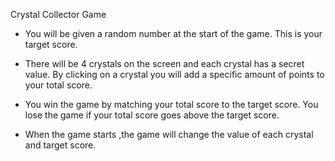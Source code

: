 Crystal Collector Game

- You will be given a random number at the start of the game. This is your target score. 
                                
- There will be 4 crystals on the screen and each crystal has a secret value. By clicking on a crystal you will add a specific amount of points to your total score. 

- You win the game by matching your total score to the target score. You lose the game if your total score goes above the target score. 
                            
- When the game starts ,the game will change the value of each crystal and target score. 